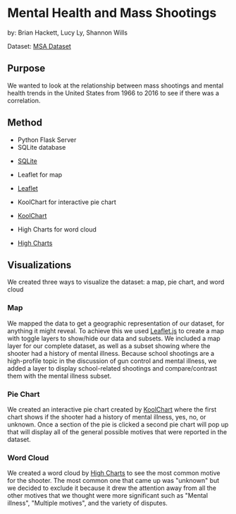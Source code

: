 # Mental Health and Mass Shootings 
by: Brian Hackett, Lucy Ly, Shannon Wills

Dataset: [MSA Dataset](https://github.com/StanfordGeospatialCenter/MSA)

## Purpose
We wanted to look at the relationship between mass shootings and mental health trends in the United States from 1966 to 2016 to see if there was a correlation.

## Method
* Python Flask Server
* SQLite database
 - [SQLite](https://www.sqlite.org/index.html)
* Leaflet for map
 - [Leaflet](https://leafletjs.com)
* KoolChart for interactive pie chart
 - [KoolChart](https://www.koolchart.com)
* High Charts for word cloud
 - [High Charts](https://www.highcharts.com)

## Visualizations
We created three ways to visualize the dataset: a map, pie chart, and word cloud

### Map
We mapped the data to get a geographic representation of our dataset, for anything it might reveal. To achieve this we used [Leaflet.js](https://leafletjs.com) to create a map with toggle layers to show/hide our data and subsets. We included a map layer for our complete dataset, as well as a subset showing where the shooter had a history of mental illness. Because school shootings are a high-profile topic in the discussion of gun control and mental illness, we added a layer to display school-related shootings and compare/contrast them with the mental illness subset.

### Pie Chart
We created an interactive pie chart created by [KoolChart](https://www.koolchart.com) where the first chart shows if the shooter had a history of mental illness, yes, no, or unknown. Once a section of the pie is clicked a second pie chart will pop up that will display all of the general possible motives that were reported in the dataset.

### Word Cloud
We created a word cloud by [High Charts](https://www.highcharts.com) to see the most common motive for the shooter. The most common one that came up was "unknown" but we decided to exclude it because it drew the attention away from all the other motives that we thought were more significant such as "Mental illness", "Multiple motives", and the variety of disputes. 
